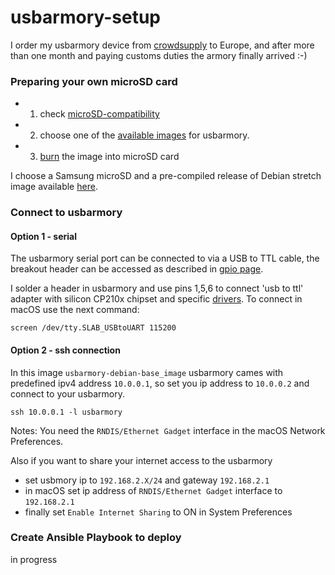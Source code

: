# usbarmory-setup

I order my usbarmory device from [crowdsupply](https://www.crowdsupply.com/inverse-path/usb-armory) to Europe, and after more than one month and paying customs duties the armory finally arrived :-)

### Preparing your own microSD card
- 1. check [microSD-compatibility](https://github.com/inversepath/usbarmory/wiki/microSD-compatibility)
- 2. choose one of the [available images](https://github.com/inversepath/usbarmory/wiki/Available-images) for usbarmory.
- 3. [burn](https://github.com/inversepath/usbarmory-debian-base_image#Installing) the image into microSD card 

I choose a Samsung microSD and a pre-compiled release of Debian stretch image available [here](https://github.com/inversepath/usbarmory-debian-base_image/releases).

### Connect to usbarmory

#### Option 1 - serial
The usbarmory serial port can be connected to via a USB to TTL cable, the breakout header can be accessed as described in [gpio page](https://github.com/inversepath/usbarmory/wiki/GPIOs).

I solder a header in usbarmory and use pins 1,5,6 to connect 'usb to ttl' adapter with silicon CP210x chipset and specific [drivers](https://www.silabs.com/products/development-tools/software/usb-to-uart-bridge-vcp-drivers).
To connect in macOS use the next command:
```
screen /dev/tty.SLAB_USBtoUART 115200
```

#### Option 2 - ssh connection
In this image `usbarmory-debian-base_image` usbarmory cames with predefined ipv4 address `10.0.0.1`, so set you ip address to `10.0.0.2` and connect to your usbarmory.
```
ssh 10.0.0.1 -l usbarmory
```

Notes:
You need the `RNDIS/Ethernet Gadget` interface in the macOS Network Preferences.

Also if you want to share your internet access to the usbarmory
- set usbmory ip to `192.168.2.X/24` and gateway `192.168.2.1`
- in macOS set ip address of `RNDIS/Ethernet Gadget` interface to `192.168.2.1`
- finally set `Enable Internet Sharing` to ON in System Preferences


### Create Ansible Playbook to deploy 
in progress

